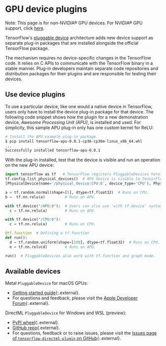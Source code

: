 # GPU device plugins

Note: This page is for non-NVIDIA® GPU devices. For NVIDIA® GPU support, click
[here](./gpu.md).

TensorFlow's
<a href="https://github.com/tensorflow/community/blob/master/rfcs/20200624-pluggable-device-for-tensorflow.md" class="external">pluggable
device</a> architecture adds new device support as separate plug-in packages
that are installed alongside the official TensorFlow package.

The mechanism requires no device-specific changes in the TensorFlow code. It
relies on C APIs to communicate with the TensorFlow binary in a stable manner.
Plug-in developers maintain separate code repositories and distribution packages
for their plugins and are responsible for testing their devices.

## Use device plugins

To use a particular device, like one would a native device in TensorFlow, users
only have to install the device plug-in package for that device. The following
code snippet shows how the plugin for a new demonstration device, *Awesome
Processing Unit (APU)*, is installed and used. For simplicity, this sample APU
plug-in only has one custom kernel for ReLU:

```sh
# Install the APU example plug-in package
$ pip install tensorflow-apu-0.0.1-cp36-cp36m-linux_x86_64.whl
...
Successfully installed tensorflow-apu-0.0.1
```

With the plug-in installed, test that the device is visible and run an operation
on the new APU device:

```python
import tensorflow as tf   # TensorFlow registers PluggableDevices here.
tf.config.list_physical_devices()  # APU device is visible to TensorFlow.
[PhysicalDevice(name='/physical_device:CPU:0', device_type='CPU'), PhysicalDevice(name='/physical_device:APU:0', device_type='APU')]

a = tf.random.normal(shape=[5], dtype=tf.float32)  # Runs on CPU.
b =  tf.nn.relu(a)         # Runs on APU.

with tf.device("/APU:0"):  # Users can also use 'with tf.device' syntax.
  c = tf.nn.relu(a)        # Runs on APU.

with tf.device("/CPU:0"):
  c = tf.nn.relu(a)        # Runs on CPU.

@tf.function  # Defining a tf.function
def run():
  d = tf.random.uniform(shape=[100], dtype=tf.float32)  # Runs on CPU.
  e = tf.nn.relu(d)        # Runs on APU.

run()  # PluggableDevices also work with tf.function and graph mode.
```

## Available devices

Metal `PluggableDevice` for macOS GPUs:

*   [Getting started guide](https://developer.apple.com/metal/tensorflow-plugin/){:.external}.
*   For questions and feedback, please visit the
    [Apple Developer Forum](https://developer.apple.com/forums/tags/tensorflow-metal){:.external}.

DirectML `PluggableDevice` for Windows and WSL (preview):

*   [PyPI wheel](https://pypi.org/project/tensorflow-directml-plugin/){:.external}.
*   [GitHub repo](https://github.com/microsoft/tensorflow-directml-plugin){.external}.
*   For questions, feedback or to raise issues, please visit the [Issues page of `tensorflow-directml-plugin` on GitHub](https://github.com/microsoft/tensorflow-directml-plugin/issues){:.external}.

